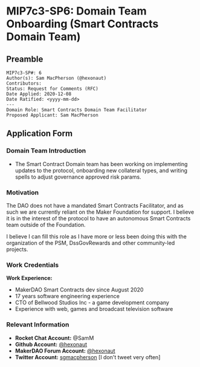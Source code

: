 # MIP7c3-SP6: Domain Team Onboarding (Smart Contracts Domain Team)

## Preamble

```
MIP7c3-SP#: 6
Author(s): Sam MacPherson (@hexonaut)
Contributors:
Status: Request for Comments (RFC)
Date Applied: 2020-12-08
Date Ratified: <yyyy-mm-dd>
---
Domain Role: Smart Contracts Domain Team Facilitator
Proposed Applicant: Sam MacPherson
```

## Application Form

### Domain Team Introduction

* The Smart Contract Domain team has been working on implementing updates to the protocol, onboarding new collateral types, and writing spells to adjust governance approved risk params.

### Motivation

The DAO does not have a mandated Smart Contracts Facilitator, and as such we are currently reliant on the Maker Foundation for support. I believe it is in the interest of the protocol to have an autonomous Smart Contracts team outside of the Foundation.

I believe I can fill this role as I have more or less been doing this with the organization of the PSM, DssGovRewards and other community-led projects.

### Work Credentials

**Work Experience:**

- MakerDAO Smart Contracts dev since August 2020
- 17 years software engineering experience
- CTO of Bellwood Studios Inc - a game development company
- Experience with web, games and broadcast television software

### Relevant Information

- **Rocket Chat Account:** @SamM
- **Github Account:** [@hexonaut](https://github.com/hexonaut)
- **MakerDAO Forum Account:** [@hexonaut](https://forum.makerdao.com/u/hexonaut/summary)
- **Twitter Account:** [sgmacpherson](https://twitter.com/sgmacpherson) [I don't tweet very often]